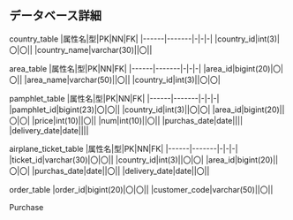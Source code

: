 ## データベース詳細

country_table
|属性名|型|PK|NN|FK|
|------|-------|-|-|-|
|country_id|int(3)|〇|〇||
|country_name|varchar(30)||〇||


area_table
|属性名|型|PK|NN|FK|
|------|-------|-|-|-|
|area_id|bigint(20)|〇|〇||
|area_name|varchar(50)||〇||
|country_id|int(3)||〇|〇|

pamphlet_table
|属性名|型|PK|NN|FK|
|------|-------|-|-|-|
|pamphlet_id|bigint(23)|〇|〇||
|country_id|int(3)||〇|〇|
|area_id|bigint(20)||〇|〇|
|price|int(10)||〇||
|num|int(10)||〇||
|purchas_date|date||||
|delivery_date|date||||

airplane_ticket_table
|属性名|型|PK|NN|FK|
|------|-------|-|-|-|
|ticket_id|varchar(30)|〇|〇||
|country_id|int(3)||〇|〇|
|area_id|bigint(20)||〇|〇|
|purchas_date|date||〇||
|delivery_date|date||〇||

order_table
|order_id|bigint(20)|〇|〇||
|customer_code|varchar(50)||〇||

Purchase
